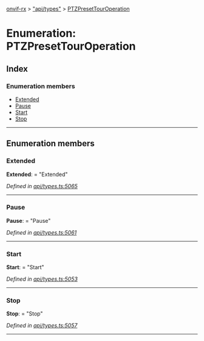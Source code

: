 [onvif-rx](../README.md) > ["api/types"](../modules/_api_types_.md) > [PTZPresetTourOperation](../enums/_api_types_.ptzpresettouroperation.md)

# Enumeration: PTZPresetTourOperation

## Index

### Enumeration members

* [Extended](_api_types_.ptzpresettouroperation.md#extended)
* [Pause](_api_types_.ptzpresettouroperation.md#pause)
* [Start](_api_types_.ptzpresettouroperation.md#start)
* [Stop](_api_types_.ptzpresettouroperation.md#stop)

---

## Enumeration members

<a id="extended"></a>

###  Extended

**Extended**:  = "Extended"

*Defined in [api/types.ts:5065](https://github.com/patrickmichalina/onvif-rx/blob/034e4d6/src/api/types.ts#L5065)*

___
<a id="pause"></a>

###  Pause

**Pause**:  = "Pause"

*Defined in [api/types.ts:5061](https://github.com/patrickmichalina/onvif-rx/blob/034e4d6/src/api/types.ts#L5061)*

___
<a id="start"></a>

###  Start

**Start**:  = "Start"

*Defined in [api/types.ts:5053](https://github.com/patrickmichalina/onvif-rx/blob/034e4d6/src/api/types.ts#L5053)*

___
<a id="stop"></a>

###  Stop

**Stop**:  = "Stop"

*Defined in [api/types.ts:5057](https://github.com/patrickmichalina/onvif-rx/blob/034e4d6/src/api/types.ts#L5057)*

___

